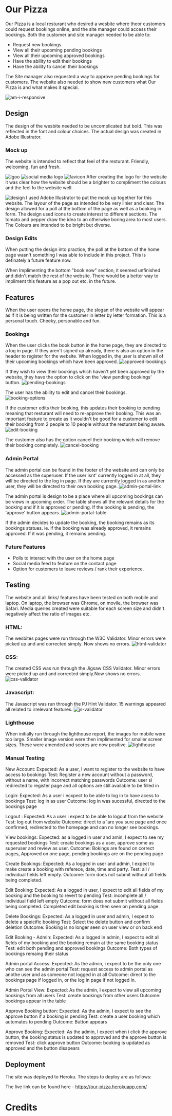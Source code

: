 # Our Pizza

Our Pizza is a local resturant who desired a wesbite where theor customers could request bookings online, and the site manager could access their bookings. Both the customer and site manager needed to be able to:
- Request new bookings
- View all their upcoming pending bookings
- View all their upcoming approved bookings
- Have the ability to edit their bookings
- Have the ability to cancel their bookings 

The Site manager also requested a way to approve pending bookings for customers. 
The website also needed to show new customers what Our Pizza is and what makes it special. 

![am-i-responsive](static/images/readme/amiresponsive-ourpizza.png)

## Design
The design of the wesbite needed to be uncomplicated but bold. This was reflected in the font and colour choices.  The actual design was created in Adobe Illustrator. 

### Mock up 
The website is intended to reflect that feel of the resturant. Friendly, welcoming, fun and fresh.

![lgoo](static/images/readme/Logo%20Deisgn.png)
![social media logo](static/images/readme/Sm%20Logo%20.png)
![favicon](static/images/readme/Favicon%20design.png)
After creating the logo for the website it was clear how the website should be a brighter to compliment the colours and the feel fo the website well. 

![design](static/images/readme/Homepage%20Design.png)
I used Adobe Illustrator to put the mock up together for this website. The layour of the page as intended to be very linier and clear.  The design allowed for a poll at the bottom of the page as well as a booking in form. The design used icons to create interest to different sections.  The tomato and pepper draw the idea to an otherwise boring area to most users. The Colours are intended to be bright but diverse. 

### Design Edits
When putting the design into practice, the poll at the bottom of the home page wasn't something I was able to include in this project. This is definately a future feature now. 

When Implimenting the bottom "book now" section, it seemed unfinished and didn't match the rest of the website. There would be a better way to impliment this feature as a pop out etc. in the future. 

## Features
When the user opens the home page, the slogan of the website will appear as if it is being written for the customer in letter by letter formation. This is a personal touch. Cheeky, personable and fun. 

### Bookings
When the user clicks the book button in the home page, they are directed to a log in page. If they aren't signed up already, there is also an option in the header to register for the website. 
When logged in, the user is shown all of their upcoming bookings which have been approved. 
![approved-bookings](static/images/readme/Upcoming%20approved.png)

If they wish to view their bookings which haven't yet been approved by the website, they have the option to click on the 'view pending bookings' button. 
![pending-bookings](static/images/readme/Pending%20Bookings%20.png)

The user has the ability to edit and cancel their bookings. 
![booking-options](static/images/readme//booking%20Options%20.png)

If the customer edits their booking, this updates their booking to pending meaning that resturant will need to re-approve their booking. This was an important feature to create as it wouldn't be good for a customer to edit their booking from 2 people to 10 people without the resturant being aware. 
![edit-booking](static/images/readme/Editbooking.png)

The customer also has the option cancel their booking which will remove their booking completely. 
![cancel-booking](static/images/readme/cancel%20booking.png)

### Admin Portal
The admin portal can be found in the footer of the website and can only be accessed as the superuser. If the user isnt' currently logged in at all, they will be directed to the log in page. If they are currently logged in as another user, they will be directed to their own booking page.
![admin-portal-link](static/images/readme/adminportal%20link.png)

The admin portal is design to be a place where all upcoming bookings can be views in upcoming order. The table shows all the relevant details for the booking and if it is approved or pending. If the booking is pending, the 'approve' button appears. 
![admin-portal-table](static/images/readme/Admin%20portal%20.png)

If the admin decides to update the booking, the booking remains as its bookings statues. ie. if the booking was already approved, it remains approved. If it was pending, it remains pending.

### Future Features
- Polls to interact with the user on the home page
- Social media feed to feature on the contact page 
- Option for customers to leave reviews / rank their experience. 

## Testing

The website and all links/ features have been tested on both mobile and laptop. On laptop, the browser was Chrome, on movile, the browser was Safari.
Media queries created were suitable for each screen size and didn't negatively affect the ratio of images etc. 

### HTML:
The wesbites pages were run through the W3C Validator. Minor errors were picked up and and corrected simply. Now shows no errors.
![html-validator](static/images/readme/HTML%20validator.png)

### CSS:
The created CSS was run through the Jigsaw CSS Validator. Minor errors were picked up and and corrected simply.Now shows no errors. 
![css-validator](static/images/readme/css%20validator%20.png)


### Javascript:
The Javascript was run through the PJ Hint Validator. 15 warnings appeared all related to irrelevant features.
![js-validator](static/images/readme/JS%20Validator.png)


### Lighthouse
When initially run through the lighthouse report, the images for mobile were too large. Smaller image version were then implimented for smaller screen sizes.  These were amended and scores are now positive.
![lighthouse](static/images/readme/lighthouse.png)

### Manual Testing 
New Account: 
Expected: As a user, I want to register to the website to have access to bookings
Test: Register a new account without a password, without a name, with incorrect matching passwords
Outcome: user si redirected to register page and all options are still available to be filled in

Login:
Expected: As a user i ecxpect to be able to log in to have acess to bookings
Test: log in as user
Outcome: log in was sucessful, directed to the bookings page

Logout :
Expected: As a user i expect to be able to logout from the website
Test: log out from website 
Outcome: direct to a 'are you sure page and once confirmed, redirected to the homepage and can no longer see bookings. 

View bookings: 
Expected: as a logged in user and amin, I expect to see my requested bookings
Test: create bookings as a user, approve some as superuser and review as user. 
Outcome: Bokings are found on correct pages, Approved on one page, pending bookings are on the pending page

Create Bookings:
Expected: As a logged in user and admin, I expect to make create a booking with referece, date, time and party.
Test: all / individual fields left empty. 
Outcome: form does not submit without all fields being completed. 

Edit Booking:
Expected: As a logged in user, I expect to edit all fields of my booking and the booking to revert to pending
Test: incomplete all / individual field left empty
Outcome: form does not submit without all fields being completed.  Completed edit booking is then seen on pending page.

Delete Bookings:
Expected: As a logged in user and admin, I expect to delete a speicific booking
Test: Select the delete button and confirm deletion
Outcome: Booking is no longer seen on user view or on back end 

Edit Booking - Admin:
Expected: As a logged in admin, I expect to edit all fields of my booking and the booking remain at the same booking status
Test: edit both pending and approved bookings
Outcome: Both types of bookings remaing their status

Admin portal Access:
Expected: As the admin, i expect to be the only one who can see the admin portal
Test: request access to admin portal as anothe user and as someone not logged in at all
Outcome: direct to the bookings page if logged in, or the log in page if not logged in. 

Admin Portal View:
Expected: As the admin, I expect to view all upcoming bookings from all users
Test: create bookings from other users
Outcome: bookings appear in the table

Approve Booking button:
Expected: As the admin, I expect to see the approve button if a booking is pending
Test: create a user booking which automates to pending
Outcome: Button appears

Approve Booking:
Expected: As the admin, I expect when i click the approve button, the booking status is updated to approved and the approve button is removed
Test: click approve button 
Outcome: booking is updated as approved and the button disapears

## Deployment
 The site was deployed to Heroku. The steps to deploy are as follows: 




The live link can be found here - https://our-pizza.herokuapp.com/

# Credits

